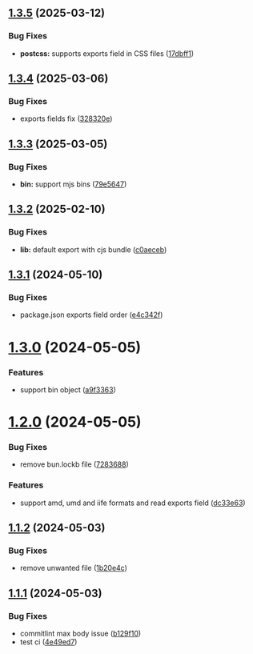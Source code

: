 ## [1.3.5](https://github.com/AbdUlHamedMaree/lbundle/compare/v1.3.4...v1.3.5) (2025-03-12)


### Bug Fixes

* **postcss:** supports exports field in CSS files ([17dbff1](https://github.com/AbdUlHamedMaree/lbundle/commit/17dbff104da370d74e3130faff4936cadc655583))

## [1.3.4](https://github.com/AbdUlHamedMaree/lbundle/compare/v1.3.3...v1.3.4) (2025-03-06)


### Bug Fixes

* exports fields fix ([328320e](https://github.com/AbdUlHamedMaree/lbundle/commit/328320e96651f4c1225cdb4e134030ff4abececf))

## [1.3.3](https://github.com/AbdUlHamedMaree/lbundle/compare/v1.3.2...v1.3.3) (2025-03-05)


### Bug Fixes

* **bin:** support mjs bins ([79e5647](https://github.com/AbdUlHamedMaree/lbundle/commit/79e5647936952507faa80f97b5ed26bc27770071))

## [1.3.2](https://github.com/AbdUlHamedMaree/lbundle/compare/v1.3.1...v1.3.2) (2025-02-10)


### Bug Fixes

* **lib:** default export with cjs bundle ([c0aeceb](https://github.com/AbdUlHamedMaree/lbundle/commit/c0aeceb05852425e794ec93cd5b10487743500d8))

## [1.3.1](https://github.com/AbdUlHamedMaree/lbundle/compare/v1.3.0...v1.3.1) (2024-05-10)


### Bug Fixes

* package.json exports field order ([e4c342f](https://github.com/AbdUlHamedMaree/lbundle/commit/e4c342f6b583c4d2f239eab55546171b4be59c25))

# [1.3.0](https://github.com/AbdUlHamedMaree/lbundle/compare/v1.2.0...v1.3.0) (2024-05-05)


### Features

* support bin object ([a9f3363](https://github.com/AbdUlHamedMaree/lbundle/commit/a9f33633d8f57d072e91acbd47f1326f35486b19))

# [1.2.0](https://github.com/AbdUlHamedMaree/lbundle/compare/v1.1.2...v1.2.0) (2024-05-05)


### Bug Fixes

* remove bun.lockb file ([7283688](https://github.com/AbdUlHamedMaree/lbundle/commit/72836882ddc6cc1a87a79e573ffa3e7ff4380b19))


### Features

* support amd, umd and iife formats and read exports field ([dc33e63](https://github.com/AbdUlHamedMaree/lbundle/commit/dc33e637921a0d3e6a0544e0457df60ae4e03596))

## [1.1.2](https://github.com/AbdUlHamedMaree/lbundle/compare/v1.1.1...v1.1.2) (2024-05-03)

### Bug Fixes

- remove unwanted file ([1b20e4c](https://github.com/AbdUlHamedMaree/lbundle/commit/1b20e4cff196dd1c811304582d20293db3133ed6))

## [1.1.1](https://github.com/AbdUlHamedMaree/lbundle/compare/v1.1.0...v1.1.1) (2024-05-03)

### Bug Fixes

- commitlint max body issue ([b129f10](https://github.com/AbdUlHamedMaree/lbundle/commit/b129f106a59c9c7043c7ee728d0b677d9ec28ba5))
- test ci ([4e49ed7](https://github.com/AbdUlHamedMaree/lbundle/commit/4e49ed723091dd624e0b5f5f8b4c568427c8291d))
